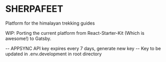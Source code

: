 # SHERPAFEET 

Platform for the himalayan trekking guides

WIP: Porting the current platform from React-Starter-Kit (Which is awesome!) to Gatsby.


-- APPSYNC API key expires every 7 days, generate new key 
-- Key to be updated in .env.development in root directory 
